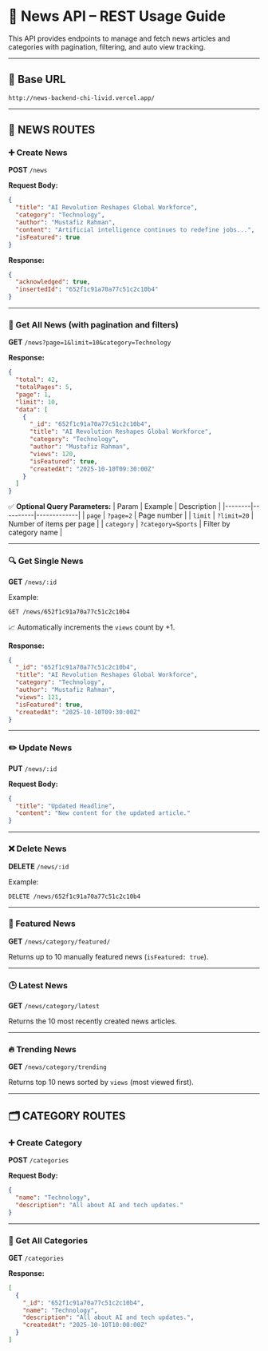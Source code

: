
# 📰 News API – REST Usage Guide

This API provides endpoints to manage and fetch news articles and categories with pagination, filtering, and auto view tracking.

---

## 🧠 Base URL

```
http://news-backend-chi-livid.vercel.app/
```

---

## 📰 NEWS ROUTES

### ➕ Create News
**POST** `/news`

**Request Body:**
```json
{
  "title": "AI Revolution Reshapes Global Workforce",
  "category": "Technology",
  "author": "Mustafiz Rahman",
  "content": "Artificial intelligence continues to redefine jobs...",
  "isFeatured": true
}
```

**Response:**
```json
{
  "acknowledged": true,
  "insertedId": "652f1c91a70a77c51c2c10b4"
}
```

---

### 📜 Get All News (with pagination and filters)
**GET** `/news?page=1&limit=10&category=Technology`

**Response:**
```json
{
  "total": 42,
  "totalPages": 5,
  "page": 1,
  "limit": 10,
  "data": [
    {
      "_id": "652f1c91a70a77c51c2c10b4",
      "title": "AI Revolution Reshapes Global Workforce",
      "category": "Technology",
      "author": "Mustafiz Rahman",
      "views": 120,
      "isFeatured": true,
      "createdAt": "2025-10-10T09:30:00Z"
    }
  ]
}
```

✅ **Optional Query Parameters:**
| Param | Example | Description |
|--------|----------|-------------|
| `page` | `?page=2` | Page number |
| `limit` | `?limit=20` | Number of items per page |
| `category` | `?category=Sports` | Filter by category name |

---

### 🔍 Get Single News
**GET** `/news/:id`

Example:
```
GET /news/652f1c91a70a77c51c2c10b4
```

📈 Automatically increments the `views` count by +1.

**Response:**
```json
{
  "_id": "652f1c91a70a77c51c2c10b4",
  "title": "AI Revolution Reshapes Global Workforce",
  "category": "Technology",
  "author": "Mustafiz Rahman",
  "views": 121,
  "isFeatured": true,
  "createdAt": "2025-10-10T09:30:00Z"
}
```

---

### ✏️ Update News
**PUT** `/news/:id`

**Request Body:**
```json
{
  "title": "Updated Headline",
  "content": "New content for the updated article."
}
```

---

### ❌ Delete News
**DELETE** `/news/:id`

Example:
```
DELETE /news/652f1c91a70a77c51c2c10b4
```

---

### 🌟 Featured News
**GET** `/news/category/featured/`

Returns up to 10 manually featured news (`isFeatured: true`).

---

### 🕒 Latest News
**GET** `/news/category/latest`

Returns the 10 most recently created news articles.

---

### 🔥 Trending News
**GET** `/news/category/trending`

Returns top 10 news sorted by `views` (most viewed first).

---

## 🗂️ CATEGORY ROUTES

### ➕ Create Category
**POST** `/categories`

**Request Body:**
```json
{
  "name": "Technology",
  "description": "All about AI and tech updates."
}
```

---

### 📜 Get All Categories
**GET** `/categories`

**Response:**
```json
[
  {
    "_id": "652f1c91a70a77c51c2c10b4",
    "name": "Technology",
    "description": "All about AI and tech updates.",
    "createdAt": "2025-10-10T10:00:00Z"
  }
]
```



